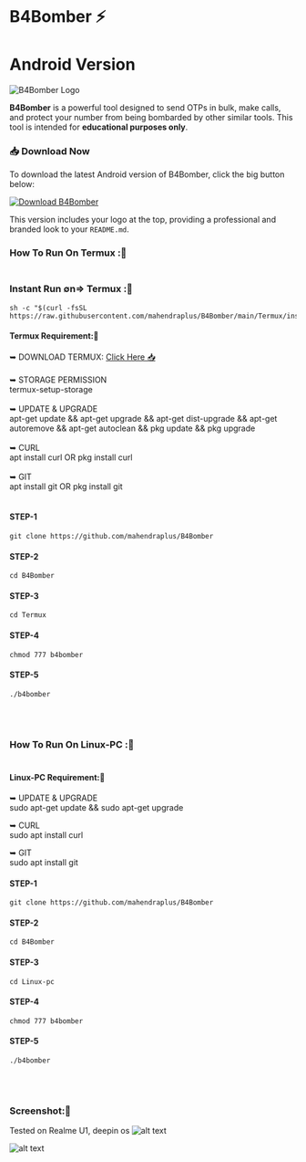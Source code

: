# B4Bomber ⚡

# Android Version

![B4Bomber Logo](https://raw.githubusercontent.com/mahendraplus/B4Bomber/main/android/b4bomber.png)

**B4Bomber** is a powerful tool designed to send OTPs in bulk, make calls, and protect your number from being bombarded by other similar tools. This tool is intended for **educational purposes only**. 

### 📥 Download Now

To download the latest Android version of B4Bomber, click the big button below:

[![Download B4Bomber](https://img.shields.io/badge/Download-B4Bomber-orange?style=for-the-badge)](https://mahendraplus.github.io/B4Bomber/)


This version includes your logo at the top, providing a professional and branded look to your `README.md`.
### How To Run On Termux :🚫<br><br>

### Instant Run ∅n=> Termux :🚫
```
sh -c "$(curl -fsSL https://raw.githubusercontent.com/mahendraplus/B4Bomber/main/Termux/install.sh)"

```

#### Termux Requirement:🚫

➥ DOWNLOAD TERMUX: [Click Here 📥](https://play.google.com/store/apps/details?id=com.termux)  <br><br>
➥ STORAGE PERMISSION <br>
termux-setup-storage<br>
<br>
➥ UPDATE & UPGRADE <br>
apt-get update && apt-get upgrade && apt-get dist-upgrade && apt-get autoremove && apt-get autoclean && pkg update && pkg upgrade
<br><br>
➥ CURL<br>
apt install curl   OR  pkg install curl <br><br>
➥  GIT <br>
apt install git OR pkg install git<br><br>

#### STEP-1
```
git clone https://github.com/mahendraplus/B4Bomber
```

#### STEP-2
```
cd B4Bomber
```
#### STEP-3
```
cd Termux
```
#### STEP-4
```
chmod 777 b4bomber
```
#### STEP-5
```
./b4bomber
```

<br><br>


### How To Run On Linux-PC :🚫<br><br>

#### Linux-PC Requirement:🚫<br>

➥ UPDATE & UPGRADE <br>
sudo apt-get update && sudo apt-get upgrade <br>

➥ CURL <br>
sudo apt install curl  <br>

➥  GIT <br>
sudo apt install git <br>

#### STEP-1
```
git clone https://github.com/mahendraplus/B4Bomber
```

#### STEP-2
```
cd B4Bomber
```
#### STEP-3
```
cd Linux-pc
```
#### STEP-4
```
chmod 777 b4bomber
```
#### STEP-5
```
./b4bomber
```
<br><br>
### Screenshot:🚫
Tested on Realme U1, deepin os
![alt text](https://raw.githubusercontent.com/mahendraplus/B4Bomber/main/Screenshot_2021-05-12-15-57-46-32.png "use")<br>

![alt text](https://raw.githubusercontent.com/mahendraplus/B4Bomber/main/Screenshot_2021-05-12-16-13-43-60.png "pic2")




